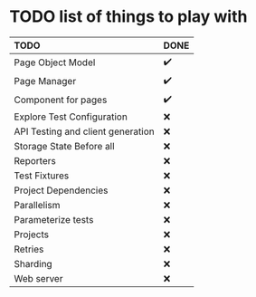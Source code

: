 # TODO list of things to play with

| TODO                              | DONE               |
| :-------------------------------- | :----------------- |
| Page Object Model                 | :heavy_check_mark: |
| Page Manager                      | :heavy_check_mark: |
| Component for pages               | :heavy_check_mark: |
| Explore Test Configuration        | :x:                |
| API Testing and client generation | :x:                |
| Storage State Before all          | :x:                |
| Reporters                         | :x:                |
| Test Fixtures                     | :x:                |
| Project Dependencies              | :x:                |
| Parallelism                       | :x:                |
| Parameterize tests                | :x:                |
| Projects                          | :x:                |
| Retries                           | :x:                |
| Sharding                          | :x:                |
| Web server                        | :x:                |
